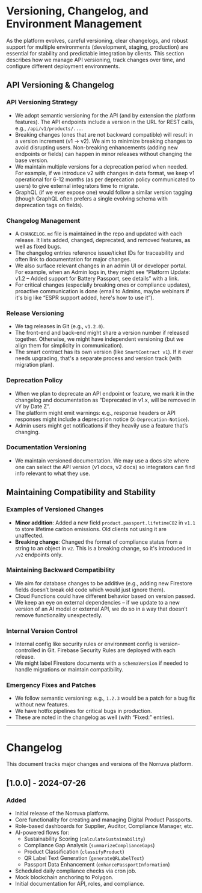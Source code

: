 # Versioning, Changelog, and Environment Management

As the platform evolves, careful versioning, clear changelogs, and robust support for multiple environments (development, staging, production) are essential for stability and predictable integration by clients. This section describes how we manage API versioning, track changes over time, and configure different deployment environments.

## API Versioning & Changelog

### API Versioning Strategy

-   We adopt semantic versioning for the API (and by extension the platform features). The API endpoints include a version in the URL for REST calls, e.g., `/api/v1/products/...`.
-   Breaking changes (ones that are not backward compatible) will result in a version increment (v1 -> v2). We aim to minimize breaking changes to avoid disrupting users. Non-breaking enhancements (adding new endpoints or fields) can happen in minor releases without changing the base version.
-   We maintain multiple versions for a deprecation period when needed. For example, if we introduce v2 with changes in data format, we keep v1 operational for 6-12 months (as per deprecation policy communicated to users) to give external integrators time to migrate.
-   GraphQL (if we ever expose one) would follow a similar version tagging (though GraphQL often prefers a single evolving schema with deprecation tags on fields).

### Changelog Management

-   A `CHANGELOG.md` file is maintained in the repo and updated with each release. It lists added, changed, deprecated, and removed features, as well as fixed bugs.
-   The changelog entries reference issue/ticket IDs for traceability and often link to documentation for major changes.
-   We also surface relevant changes in an admin UI or developer portal. For example, when an Admin logs in, they might see “Platform Update: v1.2 – Added support for Battery Passport, see details” with a link.
-   For critical changes (especially breaking ones or compliance updates), proactive communication is done (email to Admins, maybe webinars if it's big like “ESPR support added, here's how to use it”).

### Release Versioning

-   We tag releases in Git (e.g., `v1.2.0`).
-   The front-end and back-end might share a version number if released together. Otherwise, we might have independent versioning (but we align them for simplicity in communication).
-   The smart contract has its own version (like `SmartContract v1`). If it ever needs upgrading, that's a separate process and version track (with migration plan).

### Deprecation Policy

-   When we plan to deprecate an API endpoint or feature, we mark it in the changelog and documentation as “Deprecated in v1.x, will be removed in vY by Date Z”.
-   The platform might emit warnings: e.g., response headers or API responses might include a deprecation notice (`X-Deprecation-Notice`).
-   Admin users might get notifications if they heavily use a feature that’s changing.

### Documentation Versioning

-   We maintain versioned documentation. We may use a docs site where one can select the API version (v1 docs, v2 docs) so integrators can find info relevant to what they use.

## Maintaining Compatibility and Stability

### Examples of Versioned Changes

-   **Minor addition**: Added a new field `product.passport.lifetimeCO2` in `v1.1` to store lifetime carbon emissions. Old clients not using it are unaffected.
-   **Breaking change**: Changed the format of compliance status from a string to an object in `v2`. This is a breaking change, so it's introduced in `/v2` endpoints only.

### Maintaining Backward Compatibility

-   We aim for database changes to be additive (e.g., adding new Firestore fields doesn’t break old code which would just ignore them).
-   Cloud Functions could have different behavior based on version passed.
-   We keep an eye on external dependencies – if we update to a new version of an AI model or external API, we do so in a way that doesn’t remove functionality unexpectedly.

### Internal Version Control

-   Internal config like security rules or environment config is version-controlled in Git. Firebase Security Rules are deployed with each release.
-   We might label Firestore documents with a `schemaVersion` if needed to handle migrations or maintain compatibility.

### Emergency Fixes and Patches

-   We follow semantic versioning: e.g., `1.2.3` would be a patch for a bug fix without new features.
-   We have hotfix pipelines for critical bugs in production.
-   These are noted in the changelog as well (with “Fixed:” entries).

---

# Changelog

This document tracks major changes and versions of the Norruva platform.

## [1.0.0] - 2024-07-26

### Added

-   Initial release of the Norruva platform.
-   Core functionality for creating and managing Digital Product Passports.
-   Role-based dashboards for Supplier, Auditor, Compliance Manager, etc.
-   AI-powered flows for:
    -   Sustainability Scoring (`calculateSustainability`)
    -   Compliance Gap Analysis (`summarizeComplianceGaps`)
    -   Product Classification (`classifyProduct`)
    -   QR Label Text Generation (`generateQRLabelText`)
    -   Passport Data Enhancement (`enhancePassportInformation`)
-   Scheduled daily compliance checks via cron job.
-   Mock blockchain anchoring to Polygon.
-   Initial documentation for API, roles, and compliance.
